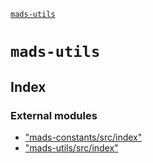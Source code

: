 [`mads-utils`](README.md)

# `mads-utils`

## Index

### External modules

* ["mads-constants/src/index"](modules/_mads_constants_src_index_.md)
* ["mads-utils/src/index"](modules/_mads_utils_src_index_.md)
